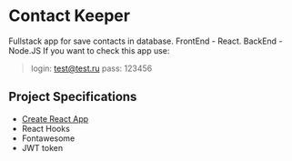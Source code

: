 # Contact Keeper

Fullstack app for save contacts in database. FrontEnd - React. BackEnd - Node.JS
If you want to check this app use:

> login: test@test.ru
> pass: 123456

## Project Specifications

- [Create React App](https://github.com/facebook/create-react-app)
- React Hooks
- Fontawesome
- JWT token
